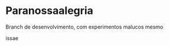Paranossaalegria
================
Branch de desenvolvimento, com experimentos
malucos
mesmo

issae

